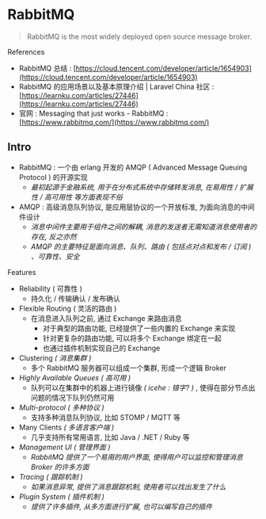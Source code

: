 # RabbitMQ

> RabbitMQ is the most widely deployed open source message broker.

References

* RabbitMQ 总结 : [https://cloud.tencent.com/developer/article/1654903](https://cloud.tencent.com/developer/article/1654903)
* RabbitMQ 的应用场景以及基本原理介绍 \| Laravel China 社区  : [https://learnku.com/articles/27446](https://learnku.com/articles/27446)
* 官网 : Messaging that just works - RabbitMQ : [https://www.rabbitmq.com/](https://www.rabbitmq.com/)

## Intro

* RabbitMQ : 一个由 erlang 开发的 AMQP \( Advanced Message Queuing Protocol \) 的开源实现
  * _最初起源于金融系统, 用于在分布式系统中存储转发消息, 在易用性 / 扩展性 / 高可用性 等方面表现不俗_
* AMQP : 高级消息队列协议, 是应用层协议的一个开放标准, 为面向消息的中间件设计
  * _消息中间件主要用于组件之间的解耦, 消息的发送者无需知道消息使用者的存在, 反之亦然_
  * _AMQP 的主要特征是面向消息、队列、路由 \( 包括点对点和发布 / 订阅 \) 、可靠性、安全_

Features

* Reliability \( 可靠性 \)
  * 持久化 / 传输确认 / 发布确认
* Flexible Routing \( 灵活的路由 \)
  * 在消息进入队列之前, 通过 Exchange 来路由消息
    * 对于典型的路由功能, 已经提供了一些内置的 Exchange 来实现
    * 针对更复杂的路由功能, 可以将多个 Exchange 绑定在一起
    * 也通过插件机制实现自己的 Exchange
* Clustering _\( 消息集群 \)_
  * 多个 RabbitMQ 服务器可以组成一个集群, 形成一个逻辑 Broker
* _Highly Available Queues_ _\( 高可用 \)_
  * 队列可以在集群中的机器上进行镜像 _\( icehe : 错字? \)_ , 使得在部分节点出问题的情况下队列仍然可用
* _Multi-protocol_ _\( 多种协议 \)_
  * 支持多种消息队列协议, 比如 STOMP / MQTT 等
* Many Clients _\( 多语言客户端 \)_
  * 几乎支持所有常用语言, 比如 Java / .NET / Ruby 等
* _Management UI_ _\( 管理界面 \)_
  * _RabbitMQ 提供了一个易用的用户界面, 使得用户可以监控和管理消息 Broker 的许多方面_
* _Tracing_ _\( 跟踪机制 \)_
  * _如果消息异常, 提供了消息跟踪机制, 使用者可以找出发生了什么_
* _Plugin System_ _\( 插件机制 \)_
  * _提供了许多插件, 从多方面进行扩展, 也可以编写自己的插件_


